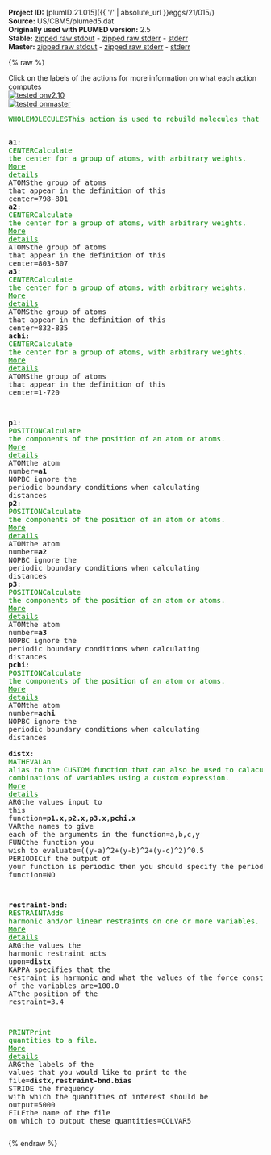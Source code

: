 **Project ID:** [plumID:21.015]({{ '/' | absolute_url }}eggs/21/015/)  
**Source:** US/CBM5/plumed5.dat  
**Originally used with PLUMED version:** 2.5  
**Stable:** [zipped raw stdout](plumed5.dat.plumed.stdout.txt.zip) - [zipped raw stderr](plumed5.dat.plumed.stderr.txt.zip) - [stderr](plumed5.dat.plumed.stderr)  
**Master:** [zipped raw stdout](plumed5.dat.plumed_master.stdout.txt.zip) - [zipped raw stderr](plumed5.dat.plumed_master.stderr.txt.zip) - [stderr](plumed5.dat.plumed_master.stderr)  

{% raw %}
<div class="plumedpreheader">
<div class="headerInfo" id="value_details_data/US/CBM5/plumed5.dat"> Click on the labels of the actions for more information on what each action computes </div>
<div class="containerBadge">
<div class="headerBadge"><a href="plumed5.dat.plumed.stderr"><img src="https://img.shields.io/badge/v2.10-passing-green.svg" alt="tested onv2.10" /></a></div>
<div class="headerBadge"><a href="plumed5.dat.plumed_master.stderr"><img src="https://img.shields.io/badge/master-passing-green.svg" alt="tested onmaster" /></a></div>
</div>
</div>
<pre class="plumedlisting">
<span class="plumedtooltip" style="color:green">WHOLEMOLECULES<span class="right">This action is used to rebuild molecules that can become split by the periodic boundary conditions. <a href="https://www.plumed.org/doc-master/user-doc/html/WHOLEMOLECULES" style="color:green">More details</a><i></i></span></span> <span class="plumedtooltip">ENTITY0<span class="right">the atoms that make up a molecule that you wish to align<i></i></span></span>=721-887

<span style="display:none;" id="data/US/CBM5/plumed5.dat">The WHOLEMOLECULES action with label <b></b> calculates something</span><b name="data/US/CBM5/plumed5.data1" onclick='showPath("data/US/CBM5/plumed5.dat","data/US/CBM5/plumed5.data1","data/US/CBM5/plumed5.data1","brown")'>a1</b>: <span class="plumedtooltip" style="color:green">CENTER<span class="right">Calculate the center for a group of atoms, with arbitrary weights. <a href="https://www.plumed.org/doc-master/user-doc/html/CENTER" style="color:green">More details</a><i></i></span></span> <span class="plumedtooltip">ATOMS<span class="right">the group of atoms that appear in the definition of this center<i></i></span></span>=798-801 
<span style="display:none;" id="data/US/CBM5/plumed5.data1">The CENTER action with label <b>a1</b> calculates the following quantities:<table  align="center" frame="void" width="95%" cellpadding="5%"><tr><td width="5%"><b> Quantity </b>  </td><td><b> Description </b> </td></tr><tr><td width="5%">a1.value</td><td>the position of the center of mass</td></tr></table></span><b name="data/US/CBM5/plumed5.data2" onclick='showPath("data/US/CBM5/plumed5.dat","data/US/CBM5/plumed5.data2","data/US/CBM5/plumed5.data2","brown")'>a2</b>: <span class="plumedtooltip" style="color:green">CENTER<span class="right">Calculate the center for a group of atoms, with arbitrary weights. <a href="https://www.plumed.org/doc-master/user-doc/html/CENTER" style="color:green">More details</a><i></i></span></span> <span class="plumedtooltip">ATOMS<span class="right">the group of atoms that appear in the definition of this center<i></i></span></span>=803-807 
<span style="display:none;" id="data/US/CBM5/plumed5.data2">The CENTER action with label <b>a2</b> calculates the following quantities:<table  align="center" frame="void" width="95%" cellpadding="5%"><tr><td width="5%"><b> Quantity </b>  </td><td><b> Description </b> </td></tr><tr><td width="5%">a2.value</td><td>the position of the center of mass</td></tr></table></span><b name="data/US/CBM5/plumed5.data3" onclick='showPath("data/US/CBM5/plumed5.dat","data/US/CBM5/plumed5.data3","data/US/CBM5/plumed5.data3","brown")'>a3</b>: <span class="plumedtooltip" style="color:green">CENTER<span class="right">Calculate the center for a group of atoms, with arbitrary weights. <a href="https://www.plumed.org/doc-master/user-doc/html/CENTER" style="color:green">More details</a><i></i></span></span> <span class="plumedtooltip">ATOMS<span class="right">the group of atoms that appear in the definition of this center<i></i></span></span>=832-835 
<span style="display:none;" id="data/US/CBM5/plumed5.data3">The CENTER action with label <b>a3</b> calculates the following quantities:<table  align="center" frame="void" width="95%" cellpadding="5%"><tr><td width="5%"><b> Quantity </b>  </td><td><b> Description </b> </td></tr><tr><td width="5%">a3.value</td><td>the position of the center of mass</td></tr></table></span><b name="data/US/CBM5/plumed5.datachi" onclick='showPath("data/US/CBM5/plumed5.dat","data/US/CBM5/plumed5.datachi","data/US/CBM5/plumed5.datachi","brown")'>achi</b>: <span class="plumedtooltip" style="color:green">CENTER<span class="right">Calculate the center for a group of atoms, with arbitrary weights. <a href="https://www.plumed.org/doc-master/user-doc/html/CENTER" style="color:green">More details</a><i></i></span></span> <span class="plumedtooltip">ATOMS<span class="right">the group of atoms that appear in the definition of this center<i></i></span></span>=1-720 


<span style="display:none;" id="data/US/CBM5/plumed5.datachi">The CENTER action with label <b>achi</b> calculates the following quantities:<table  align="center" frame="void" width="95%" cellpadding="5%"><tr><td width="5%"><b> Quantity </b>  </td><td><b> Description </b> </td></tr><tr><td width="5%">achi.value</td><td>the position of the center of mass</td></tr></table></span><b name="data/US/CBM5/plumed5.datp1" onclick='showPath("data/US/CBM5/plumed5.dat","data/US/CBM5/plumed5.datp1","data/US/CBM5/plumed5.datp1","brown")'>p1</b>: <span class="plumedtooltip" style="color:green">POSITION<span class="right">Calculate the components of the position of an atom or atoms. <a href="https://www.plumed.org/doc-master/user-doc/html/POSITION" style="color:green">More details</a><i></i></span></span> <span class="plumedtooltip">ATOM<span class="right">the atom number<i></i></span></span>=<b name="data/US/CBM5/plumed5.data1">a1</b> <span class="plumedtooltip">NOPBC<span class="right"> ignore the periodic boundary conditions when calculating distances<i></i></span></span>
<span style="display:none;" id="data/US/CBM5/plumed5.datp1">The POSITION action with label <b>p1</b> calculates the following quantities:<table  align="center" frame="void" width="95%" cellpadding="5%"><tr><td width="5%"><b> Quantity </b>  </td><td><b> Description </b> </td></tr><tr><td width="5%">p1.x</td><td>the x-component of the atom position</td></tr><tr><td width="5%">p1.y</td><td>the y-component of the atom position</td></tr><tr><td width="5%">p1.z</td><td>the z-component of the atom position</td></tr></table></span><b name="data/US/CBM5/plumed5.datp2" onclick='showPath("data/US/CBM5/plumed5.dat","data/US/CBM5/plumed5.datp2","data/US/CBM5/plumed5.datp2","brown")'>p2</b>: <span class="plumedtooltip" style="color:green">POSITION<span class="right">Calculate the components of the position of an atom or atoms. <a href="https://www.plumed.org/doc-master/user-doc/html/POSITION" style="color:green">More details</a><i></i></span></span> <span class="plumedtooltip">ATOM<span class="right">the atom number<i></i></span></span>=<b name="data/US/CBM5/plumed5.data2">a2</b> <span class="plumedtooltip">NOPBC<span class="right"> ignore the periodic boundary conditions when calculating distances<i></i></span></span>
<span style="display:none;" id="data/US/CBM5/plumed5.datp2">The POSITION action with label <b>p2</b> calculates the following quantities:<table  align="center" frame="void" width="95%" cellpadding="5%"><tr><td width="5%"><b> Quantity </b>  </td><td><b> Description </b> </td></tr><tr><td width="5%">p2.x</td><td>the x-component of the atom position</td></tr><tr><td width="5%">p2.y</td><td>the y-component of the atom position</td></tr><tr><td width="5%">p2.z</td><td>the z-component of the atom position</td></tr></table></span><b name="data/US/CBM5/plumed5.datp3" onclick='showPath("data/US/CBM5/plumed5.dat","data/US/CBM5/plumed5.datp3","data/US/CBM5/plumed5.datp3","brown")'>p3</b>: <span class="plumedtooltip" style="color:green">POSITION<span class="right">Calculate the components of the position of an atom or atoms. <a href="https://www.plumed.org/doc-master/user-doc/html/POSITION" style="color:green">More details</a><i></i></span></span> <span class="plumedtooltip">ATOM<span class="right">the atom number<i></i></span></span>=<b name="data/US/CBM5/plumed5.data3">a3</b> <span class="plumedtooltip">NOPBC<span class="right"> ignore the periodic boundary conditions when calculating distances<i></i></span></span>
<span style="display:none;" id="data/US/CBM5/plumed5.datp3">The POSITION action with label <b>p3</b> calculates the following quantities:<table  align="center" frame="void" width="95%" cellpadding="5%"><tr><td width="5%"><b> Quantity </b>  </td><td><b> Description </b> </td></tr><tr><td width="5%">p3.x</td><td>the x-component of the atom position</td></tr><tr><td width="5%">p3.y</td><td>the y-component of the atom position</td></tr><tr><td width="5%">p3.z</td><td>the z-component of the atom position</td></tr></table></span><b name="data/US/CBM5/plumed5.datpchi" onclick='showPath("data/US/CBM5/plumed5.dat","data/US/CBM5/plumed5.datpchi","data/US/CBM5/plumed5.datpchi","brown")'>pchi</b>: <span class="plumedtooltip" style="color:green">POSITION<span class="right">Calculate the components of the position of an atom or atoms. <a href="https://www.plumed.org/doc-master/user-doc/html/POSITION" style="color:green">More details</a><i></i></span></span> <span class="plumedtooltip">ATOM<span class="right">the atom number<i></i></span></span>=<b name="data/US/CBM5/plumed5.datachi">achi</b> <span class="plumedtooltip">NOPBC<span class="right"> ignore the periodic boundary conditions when calculating distances<i></i></span></span>
<br/><span style="display:none;" id="data/US/CBM5/plumed5.datpchi">The POSITION action with label <b>pchi</b> calculates the following quantities:<table  align="center" frame="void" width="95%" cellpadding="5%"><tr><td width="5%"><b> Quantity </b>  </td><td><b> Description </b> </td></tr><tr><td width="5%">pchi.x</td><td>the x-component of the atom position</td></tr><tr><td width="5%">pchi.y</td><td>the y-component of the atom position</td></tr><tr><td width="5%">pchi.z</td><td>the z-component of the atom position</td></tr></table></span><b name="data/US/CBM5/plumed5.datdistx" onclick='showPath("data/US/CBM5/plumed5.dat","data/US/CBM5/plumed5.datdistx","data/US/CBM5/plumed5.datdistx","brown")'>distx</b>: <span class="plumedtooltip" style="color:green">MATHEVAL<span class="right">An alias to the CUSTOM function that can also be used to calaculate combinations of variables using a custom expression. <a href="https://www.plumed.org/doc-master/user-doc/html/MATHEVAL" style="color:green">More details</a><i></i></span></span> <span class="plumedtooltip">ARG<span class="right">the values input to this function<i></i></span></span>=<b name="data/US/CBM5/plumed5.datp1">p1.x</b>,<b name="data/US/CBM5/plumed5.datp2">p2.x</b>,<b name="data/US/CBM5/plumed5.datp3">p3.x</b>,<b name="data/US/CBM5/plumed5.datpchi">pchi.x</b> <span class="plumedtooltip">VAR<span class="right">the names to give each of the arguments in the function<i></i></span></span>=a,b,c,y <span class="plumedtooltip">FUNC<span class="right">the function you wish to evaluate<i></i></span></span>=((y-a)^2+(y-b)^2+(y-c)^2)^0.5 <span class="plumedtooltip">PERIODIC<span class="right">if the output of your function is periodic then you should specify the periodicity of the function<i></i></span></span>=NO

<span style="display:none;" id="data/US/CBM5/plumed5.datdistx">The MATHEVAL action with label <b>distx</b> calculates the following quantities:<table  align="center" frame="void" width="95%" cellpadding="5%"><tr><td width="5%"><b> Quantity </b>  </td><td><b> Description </b> </td></tr><tr><td width="5%">distx.value</td><td>an arbitrary function</td></tr></table></span><b name="data/US/CBM5/plumed5.datrestraint-bnd" onclick='showPath("data/US/CBM5/plumed5.dat","data/US/CBM5/plumed5.datrestraint-bnd","data/US/CBM5/plumed5.datrestraint-bnd","brown")'>restraint-bnd</b>: <span class="plumedtooltip" style="color:green">RESTRAINT<span class="right">Adds harmonic and/or linear restraints on one or more variables. <a href="https://www.plumed.org/doc-master/user-doc/html/RESTRAINT" style="color:green">More details</a><i></i></span></span> <span class="plumedtooltip">ARG<span class="right">the values the harmonic restraint acts upon<i></i></span></span>=<b name="data/US/CBM5/plumed5.datdistx">distx</b> <span class="plumedtooltip">KAPPA<span class="right"> specifies that the restraint is harmonic and what the values of the force constants on each of the variables are<i></i></span></span>=100.0 <span class="plumedtooltip">AT<span class="right">the position of the restraint<i></i></span></span>=3.4

<span style="display:none;" id="data/US/CBM5/plumed5.datrestraint-bnd">The RESTRAINT action with label <b>restraint-bnd</b> calculates the following quantities:<table  align="center" frame="void" width="95%" cellpadding="5%"><tr><td width="5%"><b> Quantity </b>  </td><td><b> Description </b> </td></tr><tr><td width="5%">restraint-bnd.bias</td><td>the instantaneous value of the bias potential</td></tr><tr><td width="5%">restraint-bnd.force2</td><td>the instantaneous value of the squared force due to this bias potential</td></tr></table></span><span class="plumedtooltip" style="color:green">PRINT<span class="right">Print quantities to a file. <a href="https://www.plumed.org/doc-master/user-doc/html/PRINT" style="color:green">More details</a><i></i></span></span> <span class="plumedtooltip">ARG<span class="right">the labels of the values that you would like to print to the file<i></i></span></span>=<b name="data/US/CBM5/plumed5.datdistx">distx</b>,<b name="data/US/CBM5/plumed5.datrestraint-bnd">restraint-bnd.bias</b> <span class="plumedtooltip">STRIDE<span class="right"> the frequency with which the quantities of interest should be output<i></i></span></span>=5000 <span class="plumedtooltip">FILE<span class="right">the name of the file on which to output these quantities<i></i></span></span>=COLVAR5
</pre>
{% endraw %}
